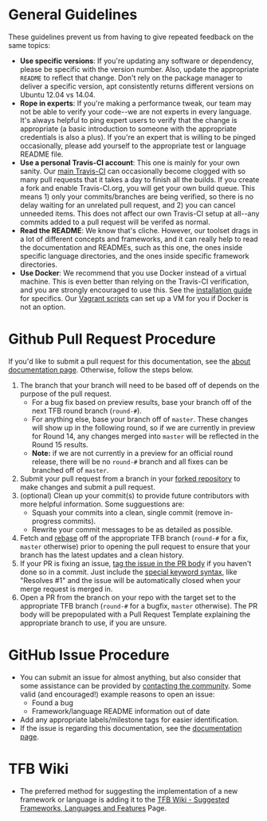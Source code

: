 # General Guidelines

These guidelines prevent us from having to give repeated feedback on 
the same topics: 

* __Use specific versions__: If you're updating any software or dependency, please be 
specific with the version number. Also, update the appropriate `README` to reflect 
that change. Don't rely on the package manager to deliver a specific version, apt 
consistently returns different versions on Ubuntu 12.04 vs 14.04.
* __Rope in experts__: If you're making a performance tweak, our team may not be 
able to verify your code--we are not experts in every language. It's always helpful 
to ping expert users to verify that the change is appropriate (a basic introduction
to someone with the appropriate credentials is also a plus). If you're an expert 
that is willing to be pinged occasionally, please add yourself to the appropriate test or
language README file. 
* __Use a personal Travis-CI account__: This one is mainly for your own sanity. Our 
[main Travis-CI](https://travis-ci.org/TechEmpower/FrameworkBenchmarks) can occasionally
become clogged with so many pull requests that it takes a day to finish all the 
builds. If you create a fork and enable Travis-CI.org, you will get your own 
build queue. This means 1) only your commits/branches are being verified, so there is 
no delay waiting for an unrelated pull request, and 2) you can cancel unneeded items. 
This does not affect our own Travis-CI setup at all--any commits added to a pull
request will be verifed as normal. 
* __Read the README__: We know that's cliche. However, our toolset drags in a lot of 
different concepts and frameworks, and it can really help to read the documentation and 
READMEs, such as this one, the ones inside specific language directories, and the
ones inside specific framework directories.
* __Use Docker__: We recommend that you use Docker instead of a
virtual machine. This is even better than relying on the Travis-CI verification, 
and you are strongly encouraged to use this. See the 
[installation guide](./Home) for specifics. Our [Vagrant scripts](./Installation-Guide#quick-start-guide-vagrant) can set up a VM for you
if Docker is not an option.

# Github Pull Request Procedure

If you'd like to submit a pull request for this documentation, see the
[about documentation page](./Home). Otherwise, follow the steps
below.

1. The branch that your branch will need to be based off of depends on the
purpose of the pull request.
    * For a bug fix based on preview results, base your branch off of the 
    next TFB round branch (`round-#`).
    * For anything else, base your branch off of `master`. These changes will 
    show up in the following round, so if we are currently in preview for 
    Round 14, any changes merged into `master` will be reflected in the Round
     15 results.
    * __Note:__ if we are not currently in a preview for an official round
    release, there will be no `round-#` branch and all fixes can be branched
     off of `master`. 
2. Submit your pull request from a branch in your
[forked repository](https://help.github.com/articles/fork-a-repo/) to make
changes and submit a pull request.
3. (optional) Clean up your commit(s) to provide future contributors with more
helpful information. Some sugguestions are:
    * Squash your commits into a clean, single commit (remove in-progress
    commits).
    * Rewrite your commit messages to be as detailed as possible.
4. Fetch and [rebase](https://help.github.com/articles/about-git-rebase/) off
of the appropriate TFB branch (`round-#` for a fix, `master` otherwise) prior
to opening the pull request to ensure that your branch has the latest updates
and a clean history.
5. If your PR is fixing an issue,
[tag the issue in the PR body](https://github.com/blog/1506-closing-issues-via-pull-requests)
if you haven't done so in a commit. Just include the
[special keyword syntax](https://help.github.com/articles/closing-issues-via-commit-messages/),
like "Resolves #1" and the issue will be automatically closed when your merge
request is merged in.
6. Open a PR from the branch on your repo with the target set to the
appropriate TFB branch (`round-#` for a bugfix, `master` otherwise). The PR
body will be prepopulated with a Pull Request Template explaining the
appropriate branch to use, if you are unsure.

# GitHub Issue Procedure
* You can submit an issue for almost anything, but also consider that some assistance can 
be provided by [contacting the community](./Support-Connect). Some valid (and encouraged!) 
example reasons to open an issue:
    * Found a bug
    * Framework/language README information out of date
* Add any appropriate labels/milestone tags for easier identification.
* If the issue is regarding this documentation, see the
[documentation page](./Home).

# TFB Wiki
* The preferred method for suggesting the implementation of a new framework or language is adding it to the [TFB Wiki - Suggested Frameworks, Languages and Features](./Suggested-Frameworks,-Languages-and-Features) Page.
